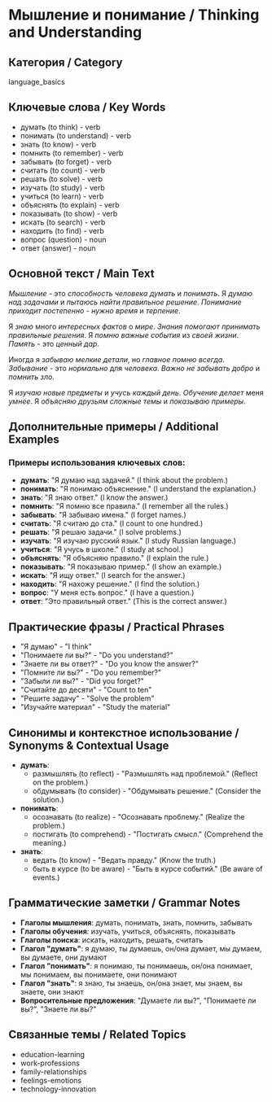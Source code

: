 # Мышление и понимание / Thinking and Understanding

## Категория / Category
language_basics


## Ключевые слова / Key Words
- думать (to think) - verb
- понимать (to understand) - verb
- знать (to know) - verb
- помнить (to remember) - verb
- забывать (to forget) - verb
- считать (to count) - verb
- решать (to solve) - verb
- изучать (to study) - verb
- учиться (to learn) - verb
- объяснять (to explain) - verb
- показывать (to show) - verb
- искать (to search) - verb
- находить (to find) - verb
- вопрос (question) - noun
- ответ (answer) - noun

## Основной текст / Main Text

*Мышление* - это *способность* *человека* *думать* и *понимать*. Я *думаю* *над* *задачами* и *пытаюсь* *найти* *правильное* *решение*. *Понимание* *приходит* *постепенно* - *нужно* *время* и *терпение*.

Я *знаю* много *интересных* *фактов* о *мире*. *Знания* *помогают* *принимать* *правильные* *решения*. Я *помню* *важные* *события* из *своей* *жизни*. *Память* - это *ценный* *дар*.

Иногда я *забываю* *мелкие* *детали*, но *главное* *помню* *всегда*. *Забывание* - это *нормально* для *человека*. *Важно* *не* *забывать* *добро* и *помнить* *зло*.

Я *изучаю* *новые* *предметы* и *учусь* *каждый* *день*. *Обучение* *делает* меня *умнее*. Я *объясняю* *друзьям* *сложные* *темы* и *показываю* *примеры*.

## Дополнительные примеры / Additional Examples

### Примеры использования ключевых слов:
- **думать**: "Я думаю над задачей." (I think about the problem.)
- **понимать**: "Я понимаю объяснение." (I understand the explanation.)
- **знать**: "Я знаю ответ." (I know the answer.)
- **помнить**: "Я помню все правила." (I remember all the rules.)
- **забывать**: "Я забываю имена." (I forget names.)
- **считать**: "Я считаю до ста." (I count to one hundred.)
- **решать**: "Я решаю задачи." (I solve problems.)
- **изучать**: "Я изучаю русский язык." (I study Russian language.)
- **учиться**: "Я учусь в школе." (I study at school.)
- **объяснять**: "Я объясняю правило." (I explain the rule.)
- **показывать**: "Я показываю пример." (I show an example.)
- **искать**: "Я ищу ответ." (I search for the answer.)
- **находить**: "Я нахожу решение." (I find the solution.)
- **вопрос**: "У меня есть вопрос." (I have a question.)
- **ответ**: "Это правильный ответ." (This is the correct answer.)

## Практические фразы / Practical Phrases

- "Я думаю" - "I think"
- "Понимаете ли вы?" - "Do you understand?"
- "Знаете ли вы ответ?" - "Do you know the answer?"
- "Помните ли вы?" - "Do you remember?"
- "Забыли ли вы?" - "Did you forget?"
- "Считайте до десяти" - "Count to ten"
- "Решите задачу" - "Solve the problem"
- "Изучайте материал" - "Study the material"

## Синонимы и контекстное использование / Synonyms & Contextual Usage

- **думать**: 
  - размышлять (to reflect) - "Размышлять над проблемой." (Reflect on the problem.)
  - обдумывать (to consider) - "Обдумывать решение." (Consider the solution.)
- **понимать**: 
  - осознавать (to realize) - "Осознавать проблему." (Realize the problem.)
  - постигать (to comprehend) - "Постигать смысл." (Comprehend the meaning.)
- **знать**: 
  - ведать (to know) - "Ведать правду." (Know the truth.)
  - быть в курсе (to be aware) - "Быть в курсе событий." (Be aware of events.)

## Грамматические заметки / Grammar Notes

- **Глаголы мышления**: думать, понимать, знать, помнить, забывать
- **Глаголы обучения**: изучать, учиться, объяснять, показывать
- **Глаголы поиска**: искать, находить, решать, считать
- **Глагол "думать"**: я думаю, ты думаешь, он/она думает, мы думаем, вы думаете, они думают
- **Глагол "понимать"**: я понимаю, ты понимаешь, он/она понимает, мы понимаем, вы понимаете, они понимают
- **Глагол "знать"**: я знаю, ты знаешь, он/она знает, мы знаем, вы знаете, они знают
- **Вопросительные предложения**: "Думаете ли вы?", "Понимаете ли вы?", "Знаете ли вы?"

## Связанные темы / Related Topics

- education-learning
- work-professions
- family-relationships
- feelings-emotions
- technology-innovation

